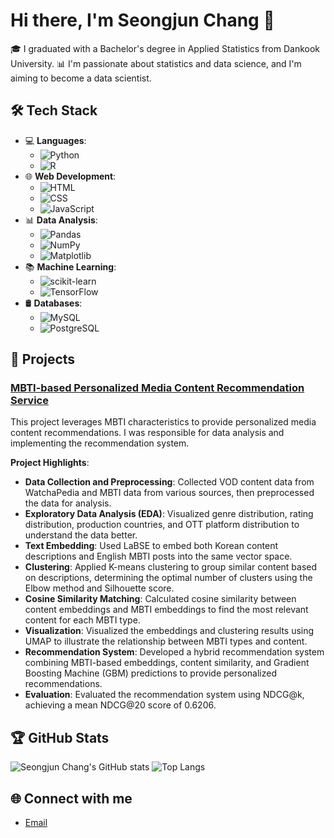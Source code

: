 # Hi there, I'm Seongjun Chang 👋

🎓 I graduated with a Bachelor's degree in Applied Statistics from Dankook University.
📊 I'm passionate about statistics and data science, and I'm aiming to become a data scientist.

## 🛠️ Tech Stack

- 💻 **Languages**: 
  - ![Python](https://img.shields.io/badge/Python-3776AB?style=flat&logo=python&logoColor=white)
  - ![R](https://img.shields.io/badge/R-276DC3?style=flat&logo=r&logoColor=white)
- 🌐 **Web Development**: 
  - ![HTML](https://img.shields.io/badge/HTML5-E34F26?style=flat&logo=html5&logoColor=white)
  - ![CSS](https://img.shields.io/badge/CSS3-1572B6?style=flat&logo=css3&logoColor=white)
  - ![JavaScript](https://img.shields.io/badge/JavaScript-F7DF1E?style=flat&logo=javascript&logoColor=black)
- 📊 **Data Analysis**: 
  - ![Pandas](https://img.shields.io/badge/Pandas-150458?style=flat&logo=pandas&logoColor=white)
  - ![NumPy](https://img.shields.io/badge/NumPy-013243?style=flat&logo=numpy&logoColor=white)
  - ![Matplotlib](https://img.shields.io/badge/Matplotlib-20232A?style=flat&logo=matplotlib&logoColor=61DAFB)
- 📚 **Machine Learning**: 
  - ![scikit-learn](https://img.shields.io/badge/scikit--learn-F7931E?style=flat&logo=scikit-learn&logoColor=white)
  - ![TensorFlow](https://img.shields.io/badge/TensorFlow-FF6F00?style=flat&logo=tensorflow&logoColor=white)
- 🛢️ **Databases**: 
  - ![MySQL](https://img.shields.io/badge/MySQL-4479A1?style=flat&logo=mysql&logoColor=white)
  - ![PostgreSQL](https://img.shields.io/badge/PostgreSQL-336791?style=flat&logo=postgresql&logoColor=white)

## 💼 Projects

### [MBTI-based Personalized Media Content Recommendation Service](https://github.com/MVTI-MovieAndVideo-Recommender-Platform)
This project leverages MBTI characteristics to provide personalized media content recommendations. I was responsible for data analysis and implementing the recommendation system.

**Project Highlights**:
- **Data Collection and Preprocessing**: Collected VOD content data from WatchaPedia and MBTI data from various sources, then preprocessed the data for analysis.
- **Exploratory Data Analysis (EDA)**: Visualized genre distribution, rating distribution, production countries, and OTT platform distribution to understand the data better.
- **Text Embedding**: Used LaBSE to embed both Korean content descriptions and English MBTI posts into the same vector space.
- **Clustering**: Applied K-means clustering to group similar content based on descriptions, determining the optimal number of clusters using the Elbow method and Silhouette score.
- **Cosine Similarity Matching**: Calculated cosine similarity between content embeddings and MBTI embeddings to find the most relevant content for each MBTI type.
- **Visualization**: Visualized the embeddings and clustering results using UMAP to illustrate the relationship between MBTI types and content.
- **Recommendation System**: Developed a hybrid recommendation system combining MBTI-based embeddings, content similarity, and Gradient Boosting Machine (GBM) predictions to provide personalized recommendations.
- **Evaluation**: Evaluated the recommendation system using NDCG@k, achieving a mean NDCG@20 score of 0.6206.

## 🏆 GitHub Stats

![Seongjun Chang's GitHub stats](https://github-readme-stats.vercel.app/api?username=SEON97UN&show_icons=true&theme=radical)
![Top Langs](https://github-readme-stats.vercel.app/api/top-langs/?username=SEON97UN&layout=compact&theme=radical)


## 🌐 Connect with me
- [Email](mailto:tjdwns9703@gmail.com)

<!---
SEON97UN/SEON97UN is a ✨ special ✨ repository because its `README.md` (this file) appears on your GitHub profile.
You can click the Preview link to take a look at your changes.
--->
